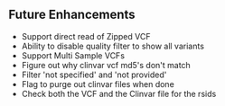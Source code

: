 ## Future Enhancements
 * Support direct read of Zipped VCF
 * Ability to disable quality filter to show all variants
 * Support Multi Sample VCFs
 * Figure out why clinvar vcf md5's don't match
 * Filter 'not specified' and 'not provided'
 * Flag to purge out clinvar files when done
 * Check both the VCF and the Clinvar file for the rsids
